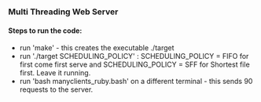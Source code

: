 ### Multi Threading Web Server

#### Steps to run the code:

* run 'make' - this creates the executable ./target
* run './target SCHEDULING_POLICY' : SCHEDULING_POLICY = FIFO for first come first serve and SCHEDULING_POLICY = SFF for Shortest file first. Leave it running.
* run 'bash manyclients_ruby.bash' on a different terminal - this sends 90 requests to the server.